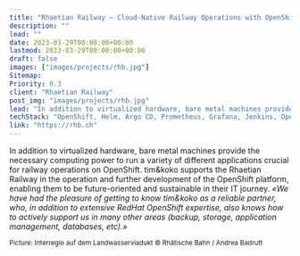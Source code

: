 ```yaml
---
title: "Rhaetian Railway – Cloud-Native Railway Operations with OpenShift"
description: ""
lead: ""
date: 2023-03-29T00:00:00+00:00
lastmod: 2023-03-29T00:00:00+00:00
draft: false
images: ["images/projects/rhb.jpg"]
Sitemap:
Priority: 0.3
client: "Rhaetian Railway"
post_img: "images/projects/rhb.jpg"
lead: "In addition to virtualized hardware, bare metal machines provide the necessary computing power to run a variety of different applications crucial for railway operations on OpenShift."
techStack: "OpenShift, Helm, Argo CD, Prometheus, Grafana, Jenkins, OpenTelemetry"
link: "https://rhb.ch"
---
```


In addition to virtualized hardware, bare metal machines provide the necessary computing power to run a variety of different applications crucial for railway operations on OpenShift. tim&koko supports the Rhaetian Railway in the operation and further development of the OpenShift platform, enabling them to be future-oriented and sustainable in their IT journey.
*«We have had the pleasure of getting to know tim&koko as a reliable partner, who, in addition to extensive RedHat OpenShift expertise, also knows how to actively support us in many other areas (backup, storage, application management, databases, etc).»*

<small>Picture: Interregio auf dem Landwasserviadukt © Rhätische Bahn / Andrea Badrutt</small>
